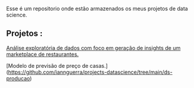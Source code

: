 Esse é um repositorio onde estão armazenados os meus projetos de data science.

## Projetos :
[Análise exploratória de dados com foco em geração de insights de um marketplace de restaurantes.](https://github.com/iannguerra/projects-datascience/tree/main/zomato_data_exploring)

[Modelo de previsão de preço de casas.]
(https://github.com/iannguerra/projects-datascience/tree/main/ds-producao)

